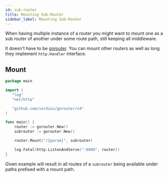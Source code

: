 ```yaml
---
id: sub-router
title: Mounting Sub-Router
sidebar_label: Mounting Sub-Router
---
```


When having multiple instance of a router you might want to mount one as a sub router of another under some route path, still keeping all middleware.

It doesn't have to be [gorouter](github.com/vardius/gorouter). You can mount other routers as well as long they implement `http.Handler` interface.

## Mount
```go
package main

import (
   "log"
   "net/http"

   "github.com/vardius/gorouter/v4"
)

func main() {
    router := gorouter.New()
    subrouter := gorouter.New()

    router.Mount("/{param}", subrouter)

    log.Fatal(http.ListenAndServe(":8080", router))
}
```

Given example will result in all routes of a `subrouter` being available under paths prefixed with a mount path.